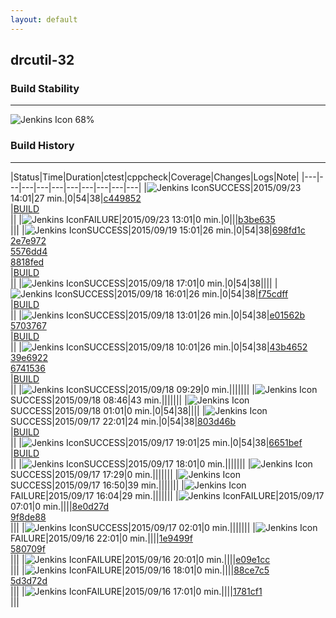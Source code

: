 ```yaml
---
layout: default
---
```

## drcutil-32
### Build Stability
___
![Jenkins Icon](http://jenkinshrg.github.io/images/48x48/health-60to79.png)
68%
  
### Build History
___
|Status|Time|Duration|<span class='badge'>ctest</span>|<span class='badge'>cppcheck</span>|Coverage|Changes|Logs|Note|
|---|---|---|---|---|---|---|---|---|---|
|![Jenkins Icon](http://jenkinshrg.github.io/images/24x24/blue.png)SUCCESS|2015/09/23 14:01|27 min.|0|54|38|[c449852](https://github.com/jrl-umi3218/hmc2/commit/c449852bf95c1db2ad8873c439a774b13c63e04f)<br>|[BUILD](https://drive.google.com/file/d/0B54sHwaxmuM4WkZ0N09sRDFmZDA/view?usp=drivesdk)<br>||
|![Jenkins Icon](http://jenkinshrg.github.io/images/24x24/red.png)FAILURE|2015/09/23 13:01|0 min.|0|||[b3be635](https://github.com/jrl-umi3218/hrpsys-humanoid/commit/b3be6351b9afbad56a747a6028ceaf9692489690)<br>|||
|![Jenkins Icon](http://jenkinshrg.github.io/images/24x24/blue.png)SUCCESS|2015/09/19 15:01|26 min.|0|54|38|[698fd1c](https://github.com/fkanehiro/hrpsys-base/commit/698fd1c648713bb065c550e8f561414b245798fc)<br>[2e7e972](https://github.com/fkanehiro/hrpsys-base/commit/2e7e972dd2bd3848fc367df84d0de27f511150c7)<br>[5576dd4](https://github.com/fkanehiro/hrpsys-base/commit/5576dd42d428496b03e457ce42d2d8653fcdd466)<br>[8818fed](https://github.com/fkanehiro/hrpsys-base/commit/8818fedcfd68ccba2e7604cfc447c0801c58f6f6)<br>|[BUILD](https://drive.google.com/file/d/0B54sHwaxmuM4VkwzQVVjMlg4Tlk/view?usp=drivesdk)<br>||
|![Jenkins Icon](http://jenkinshrg.github.io/images/24x24/blue.png)SUCCESS|2015/09/18 17:01|0 min.|0|54|38||||
|![Jenkins Icon](http://jenkinshrg.github.io/images/24x24/blue.png)SUCCESS|2015/09/18 16:01|26 min.|0|54|38|[f75cdff](https://github.com/jrl-umi3218/hrpsys-humanoid/commit/f75cdff9d72a3c675e1b5a7bf2ac8711c633f128)<br>|[BUILD](https://drive.google.com/file/d/0B54sHwaxmuM4bm9pSW9sX3Vpb3c/view?usp=drivesdk)<br>||
|![Jenkins Icon](http://jenkinshrg.github.io/images/24x24/blue.png)SUCCESS|2015/09/18 13:01|26 min.|0|54|38|[e01562b](https://github.com/jrl-umi3218/hrpsys-humanoid/commit/e01562be74df144d07c2fcd6b51930cfa7eda6fc)<br>[5703767](https://github.com/jrl-umi3218/hrpsys-humanoid/commit/5703767462aed42f74328fbcbc555e83ada00894)<br>|[BUILD](https://drive.google.com/file/d/0B54sHwaxmuM4d1ZqS2JPTnp4Ym8/view?usp=drivesdk)<br>||
|![Jenkins Icon](http://jenkinshrg.github.io/images/24x24/blue.png)SUCCESS|2015/09/18 10:01|26 min.|0|54|38|[43b4652](https://github.com/jrl-umi3218/hrpsys-humanoid/commit/43b4652f6596e69553adbe6f29a44a24f97305c4)<br>[39e6922](https://github.com/jrl-umi3218/hrpsys-humanoid/commit/39e69229c55ba547547e6c430a7300c54398fcd4)<br>[6741536](https://github.com/jrl-umi3218/hrpsys-humanoid/commit/6741536c31f3d463c41c97d3519ab1cef7657fd6)<br>|[BUILD](https://drive.google.com/file/d/0B54sHwaxmuM4VkFJZ2ZsekwtUXM/view?usp=drivesdk)<br>||
|![Jenkins Icon](http://jenkinshrg.github.io/images/24x24/blue.png)SUCCESS|2015/09/18 09:29|0 min.|||||||
|![Jenkins Icon](http://jenkinshrg.github.io/images/24x24/blue.png)SUCCESS|2015/09/18 08:46|43 min.|||||||
|![Jenkins Icon](http://jenkinshrg.github.io/images/24x24/blue.png)SUCCESS|2015/09/18 01:01|0 min.|0|54|38||||
|![Jenkins Icon](http://jenkinshrg.github.io/images/24x24/blue.png)SUCCESS|2015/09/17 22:01|24 min.|0|54|38|[803d46b](https://github.com/jrl-umi3218/hmc2/commit/803d46b414261df8abdf42439c21fe5c18b88fdc)<br>|[BUILD](https://drive.google.com/file/d/0B54sHwaxmuM4UDFYQVZNWnc0SFE/view?usp=drivesdk)<br>||
|![Jenkins Icon](http://jenkinshrg.github.io/images/24x24/blue.png)SUCCESS|2015/09/17 19:01|25 min.|0|54|38|[6651bef](https://github.com/jrl-umi3218/hrpsys-humanoid/commit/6651befdbe690ba020db6acc1616fa7d4b3c95d9)<br>|[BUILD](https://drive.google.com/file/d/0B54sHwaxmuM4R0ktbnNFbUxJUTg/view?usp=drivesdk)<br>||
|![Jenkins Icon](http://jenkinshrg.github.io/images/24x24/blue.png)SUCCESS|2015/09/17 18:01|0 min.|||||||
|![Jenkins Icon](http://jenkinshrg.github.io/images/24x24/blue.png)SUCCESS|2015/09/17 17:29|0 min.|||||||
|![Jenkins Icon](http://jenkinshrg.github.io/images/24x24/blue.png)SUCCESS|2015/09/17 16:50|39 min.|||||||
|![Jenkins Icon](http://jenkinshrg.github.io/images/24x24/red.png)FAILURE|2015/09/17 16:04|29 min.|||||||
|![Jenkins Icon](http://jenkinshrg.github.io/images/24x24/red.png)FAILURE|2015/09/17 07:01|0 min.||||[8e0d27d](https://github.com/jrl-umi3218/hmc2/commit/8e0d27d5d481a447d693ad24d2167e6a6ae83c18)<br>[9f8de88](https://github.com/jrl-umi3218/hrpsys-humanoid/commit/9f8de88c79f42738616c91d1daacaeadf7a324e9)<br>|||
|![Jenkins Icon](http://jenkinshrg.github.io/images/24x24/blue.png)SUCCESS|2015/09/17 02:01|0 min.|||||||
|![Jenkins Icon](http://jenkinshrg.github.io/images/24x24/red.png)FAILURE|2015/09/16 22:01|0 min.||||[1e9499f](https://github.com/fkanehiro/openhrp3/commit/1e9499fbc2ad6681e2660bffe890a9377e1e5193)<br>[580709f](https://github.com/fkanehiro/openhrp3/commit/580709f12d04901de21ea99bae16fa9a5d65f195)<br>|||
|![Jenkins Icon](http://jenkinshrg.github.io/images/24x24/red.png)FAILURE|2015/09/16 20:01|0 min.||||[e09e1cc](https://github.com/jrl-umi3218/hrpsys-humanoid/commit/e09e1ccd273eaa22f80cb88721d855db652fb795)<br>|||
|![Jenkins Icon](http://jenkinshrg.github.io/images/24x24/red.png)FAILURE|2015/09/16 18:01|0 min.||||[88ce7c5](https://github.com/jrl-umi3218/hmc2/commit/88ce7c51c8dc2f95bb2fb3c1718d493d60d8dffe)<br>[5d3d72d](https://github.com/jrl-umi3218/hrpsys-humanoid/commit/5d3d72d807a6c878d9a74146de65c772c70a9384)<br>|||
|![Jenkins Icon](http://jenkinshrg.github.io/images/24x24/red.png)FAILURE|2015/09/16 17:01|0 min.||||[1781cf1](https://github.com/jrl-umi3218/hrpsys-humanoid/commit/1781cf1767beaf479143db49abecf13025708859)<br>|||
